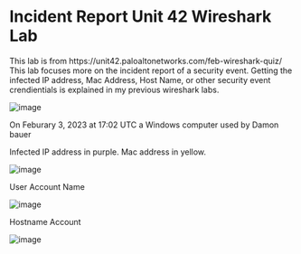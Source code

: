 <h1> Incident Report Unit 42 Wireshark Lab </h1>
This lab is from https://unit42.paloaltonetworks.com/feb-wireshark-quiz/
This lab focuses more on the incident report of a security event. Getting the infected IP address, Mac Address, Host Name, or other security event crendientials is explained in my previous wireshark labs.

![image](https://github.com/Ganburu/Cybersecurity-Portfolio/assets/162606791/7a4b22a2-c454-4554-8cd5-0e1933f23565)

On Feburary 3, 2023 at 17:02 UTC a Windows computer used by Damon bauer

Infected IP address in purple. Mac address in yellow.

![image](https://github.com/Ganburu/Cybersecurity-Portfolio/assets/162606791/73d8db7b-bf7a-4236-8919-4cf48a6cfe7b)

User Account Name 

![image](https://github.com/Ganburu/Cybersecurity-Portfolio/assets/162606791/9a7c2305-e37b-4222-bba5-93842a38b058)

Hostname Account

![image](https://github.com/Ganburu/Cybersecurity-Portfolio/assets/162606791/5ca8c0be-690b-421c-8a08-b37812846f21)

